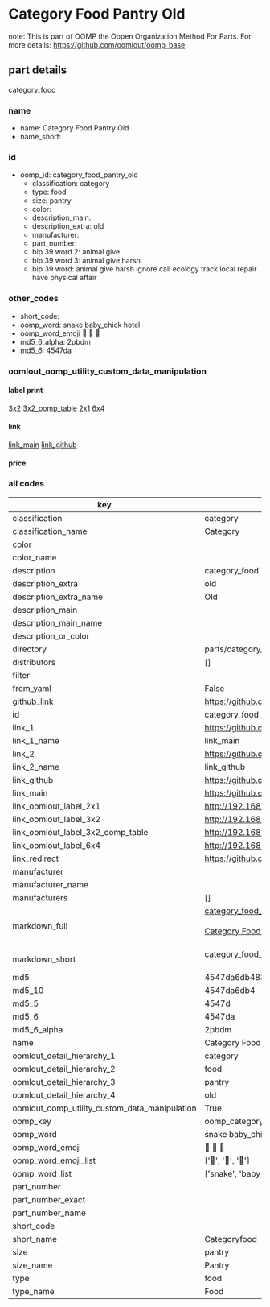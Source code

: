 # Category Food Pantry Old  

note: This is part of OOMP the Oopen Organization Method For Parts. For more details: https://github.com/oomlout/oomp_base

##  part details
  



category_food



### name
* name: Category Food Pantry Old
* name_short: 
### id
* oomp_id: category_food_pantry_old
  * classification: category
  * type: food
  * size: pantry
  * color: 
  * description_main: 
  * description_extra: old
  * manufacturer: 
  * part_number: 
  * bip 39 word 2: animal give
  * bip 39 word 3: animal give harsh
  * bip 39 word: animal give harsh ignore call ecology track local repair have physical affair

### other_codes
* short_code: 
* oomp_word: snake baby_chick hotel
* oomp_word_emoji :snake: :baby_chick: :hotel:
* md5_6_alpha: 2pbdm
* md5_6: 4547da






### oomlout_oomp_utility_custom_data_manipulation
#### label print
[3x2](http://192.168.1.245:1112/?label=oomp%202pbdm)
[3x2_oomp_table](http://192.168.1.108:1112/?label=oomp%202pbdm)
[2x1](http://192.168.1.242:1112/?label=oomp%202pbdm)
[6x4](http://192.168.1.55:1112/?label=oomp%202pbdm)    

#### link

[link_main](https://github.com/oomlout/oomlout_oomp_version_1_messy/tree/main/parts/category_food_pantry_old) [link_github](https://github.com/oomlout/oomlout_oomp_version_1_messy/tree/main/parts/category_food_pantry_old)                             

#### price







### all codes 
| key | value |  
| --- | --- |  
| classification | category |  
| classification_name | Category |  
| color |  |  
| color_name |  |  
| description | category_food |  
| description_extra | old |  
| description_extra_name | Old |  
| description_main |  |  
| description_main_name |  |  
| description_or_color |   |  
| directory | parts/category_food_pantry_old |  
| distributors | [] |  
| filter |  |  
| from_yaml | False |  
| github_link | https://github.com/oomlout/oomlout_oomp_part_src/tree/main/parts/category_food_pantry_old |  
| id | category_food_pantry_old |  
| link_1 | https://github.com/oomlout/oomlout_oomp_version_1_messy/tree/main/parts/category_food_pantry_old |  
| link_1_name | link_main |  
| link_2 | https://github.com/oomlout/oomlout_oomp_version_1_messy/tree/main/parts/category_food_pantry_old |  
| link_2_name | link_github |  
| link_github | https://github.com/oomlout/oomlout_oomp_version_1_messy/tree/main/parts/category_food_pantry_old |  
| link_main | https://github.com/oomlout/oomlout_oomp_version_1_messy/tree/main/parts/category_food_pantry_old |  
| link_oomlout_label_2x1 | http://192.168.1.242:1112/?label=oomp%202pbdm |  
| link_oomlout_label_3x2 | http://192.168.1.245:1112/?label=oomp%202pbdm |  
| link_oomlout_label_3x2_oomp_table | http://192.168.1.108:1112/?label=oomp%202pbdm |  
| link_oomlout_label_6x4 | http://192.168.1.55:1112/?label=oomp%202pbdm |  
| link_redirect | https://github.com/oomlout/oomlout_oomp_version_1_messy/tree/main/parts/category_food_pantry_old |  
| manufacturer |  |  
| manufacturer_name |  |  
| manufacturers | [] |  
| markdown_full | [category_food_pantry_old](none)<br>[](none)<br>[Category Food Pantry Old](none)<br><br> |  
| markdown_short | [category_food_pantry_old](none)<br><br> |  
| md5 | 4547da6db4835cd11810370cd2989848 |  
| md5_10 | 4547da6db4 |  
| md5_5 | 4547d |  
| md5_6 | 4547da |  
| md5_6_alpha | 2pbdm |  
| name | Category Food Pantry Old |  
| oomlout_detail_hierarchy_1 | category |  
| oomlout_detail_hierarchy_2 | food |  
| oomlout_detail_hierarchy_3 | pantry |  
| oomlout_detail_hierarchy_4 | old |  
| oomlout_oomp_utility_custom_data_manipulation | True |  
| oomp_key | oomp_category_food_pantry_old |  
| oomp_word | snake baby_chick hotel |  
| oomp_word_emoji | :snake: :baby_chick: :hotel: |  
| oomp_word_emoji_list | [':snake:', ':baby_chick:', ':hotel:'] |  
| oomp_word_list | ['snake', 'baby_chick', 'hotel'] |  
| part_number |  |  
| part_number_exact |  |  
| part_number_name |  |  
| short_code |  |  
| short_name | Categoryfood |  
| size | pantry |  
| size_name | Pantry |  
| type | food |  
| type_name | Food |  
